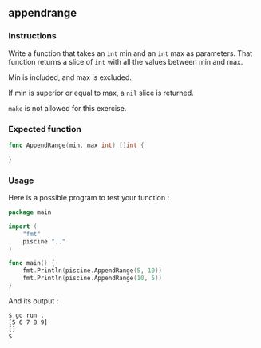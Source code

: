 ## appendrange

### Instructions

Write a function that takes an `int` min and an `int` max as parameters. That function returns a slice of `int` with all the values between min and max.

Min is included, and max is excluded.

If min is superior or equal to max, a `nil` slice is returned.

`make` is not allowed for this exercise.

### Expected function

```go
func AppendRange(min, max int) []int {

}
```

### Usage

Here is a possible program to test your function :

```go
package main

import (
	"fmt"
	piscine ".."
)

func main() {
	fmt.Println(piscine.AppendRange(5, 10))
	fmt.Println(piscine.AppendRange(10, 5))
}
```

And its output :

```console
$ go run .
[5 6 7 8 9]
[]
$
```
